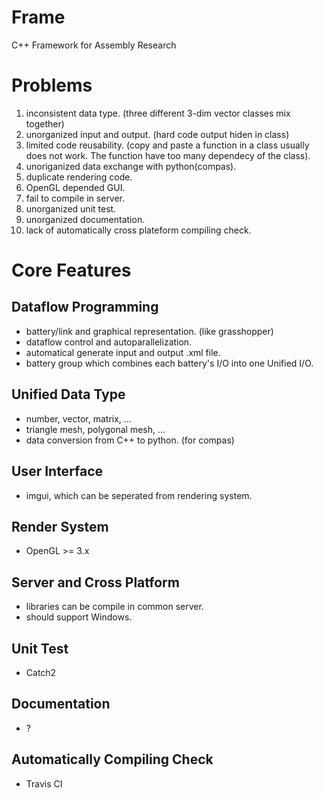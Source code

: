 # Frame
C++ Framework for Assembly Research

# Problems
1. inconsistent data type. (three different 3-dim vector classes mix together) 
2. unorganized input and output. (hard code output hiden in class)
3. limited code reusability. (copy and paste a function in a class usually does not work. The function have too many dependecy of the class).
4. unoriganized data exchange with python(compas).
5. duplicate rendering code.
6. OpenGL depended GUI.
7. fail to compile in server.
8. unorganized unit test.
9. unorganized documentation.
10. lack of automatically cross plateform compiling check.

# Core Features
## Dataflow Programming
- battery/link and graphical representation. (like grasshopper)
- dataflow control and autoparallelization.
- automatical generate input and output .xml file.
- battery group which combines each battery's I/O into one Unified I/O.
## Unified Data Type
- number, vector, matrix, ...
- triangle mesh, polygonal mesh, ...
- data conversion from C++ to python. (for compas)
## User Interface
- imgui, which can be seperated from rendering system.
## Render System
- OpenGL >= 3.x
## Server and Cross Platform
- libraries can be compile in common server.
- should support Windows.
## Unit Test
- Catch2
## Documentation
- ?
## Automatically Compiling Check
- Travis CI
